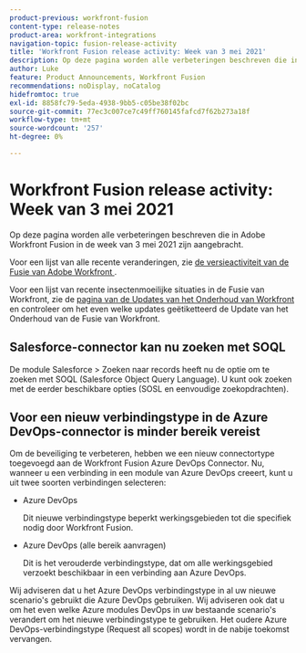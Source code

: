 ```yaml
---
product-previous: workfront-fusion
content-type: release-notes
product-area: workfront-integrations
navigation-topic: fusion-release-activity
title: 'Workfront Fusion release activity: Week van 3 mei 2021'
description: Op deze pagina worden alle verbeteringen beschreven die in Adobe Workfront Fusion in de week van 3 mei 2021 zijn aangebracht.
author: Luke
feature: Product Announcements, Workfront Fusion
recommendations: noDisplay, noCatalog
hidefromtoc: true
exl-id: 8858fc79-5eda-4938-9bb5-c05be38f02bc
source-git-commit: 77ec3c007ce7c49ff760145fafcd7f62b273a18f
workflow-type: tm+mt
source-wordcount: '257'
ht-degree: 0%

---
```


# Workfront Fusion release activity: Week van 3 mei 2021

Op deze pagina worden alle verbeteringen beschreven die in Adobe Workfront Fusion in de week van 3 mei 2021 zijn aangebracht.

Voor een lijst van alle recente veranderingen, zie [ de versieactiviteit van de Fusie van Adobe Workfront ](/help/workfront-fusion/fusion-product-releases/fusion-release-activity.md).

Voor een lijst van recente insectenmoeilijke situaties in de Fusie van Workfront, zie de [ pagina van de Updates van het Onderhoud van Workfront ](https://experienceleague.adobe.com/docs/workfront-known-issues/releases/current-updates.html?lang=nl-NL) en controleer om het even welke updates geëtiketteerd de Update van het Onderhoud van de Fusie van Workfront.

## Salesforce-connector kan nu zoeken met SOQL

De module Salesforce > Zoeken naar records heeft nu de optie om te zoeken met SOQL (Salesforce Object Query Language). U kunt ook zoeken met de eerder beschikbare opties (SOSL en eenvoudige zoekopdrachten).

## Voor een nieuw verbindingstype in de Azure DevOps-connector is minder bereik vereist

Om de beveiliging te verbeteren, hebben we een nieuw connectortype toegevoegd aan de Workfront Fusion Azure DevOps Connector. Nu, wanneer u een verbinding in een module van Azure DevOps creeert, kunt u uit twee soorten verbindingen selecteren:

* Azure DevOps

  Dit nieuwe verbindingstype beperkt werkingsgebieden tot die specifiek nodig door Workfront Fusion.

* Azure DevOps (alle bereik aanvragen)

  Dit is het verouderde verbindingstype, dat om alle werkingsgebied verzoekt beschikbaar in een verbinding aan Azure DevOps.

Wij adviseren dat u het Azure DevOps verbindingstype in al uw nieuwe scenario&#39;s gebruikt die Azure DevOps gebruiken. Wij adviseren ook dat u om het even welke Azure modules DevOps in uw bestaande scenario&#39;s verandert om het nieuwe verbindingstype te gebruiken. Het oudere Azure DevOps-verbindingstype (Request all scopes) wordt in de nabije toekomst vervangen.
